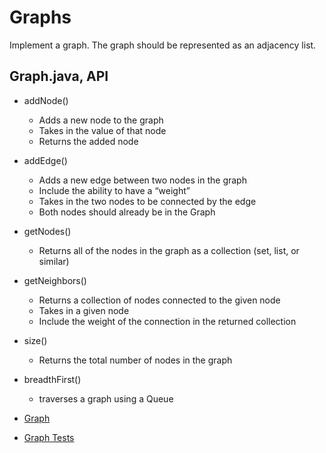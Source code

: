 # Graphs
Implement a graph. The graph should be represented as an adjacency list.

## Graph.java, API
* addNode()
  * Adds a new node to the graph
  * Takes in the value of that node
  * Returns the added node

* addEdge()
  * Adds a new edge between two nodes in the graph
  * Include the ability to have a “weight”
  * Takes in the two nodes to be connected by the edge
  * Both nodes should already be in the Graph

* getNodes()
  * Returns all of the nodes in the graph as a collection (set, list, or similar)

* getNeighbors()
  * Returns a collection of nodes connected to the given node
  * Takes in a given node
  * Include the weight of the connection in the returned collection

* size()
  * Returns the total number of nodes in the graph

* breadthFirst()
  * traverses a graph using a Queue

* [Graph](../Data-Structures/src/main/java/graph)
* [Graph Tests](../Data-Structures/src/test/java/graph)

